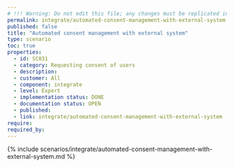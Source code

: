 ```yaml
---
# !!! Warning: Do not edit this file; any changes must be replicated in Excel !!! 
permalink: integrate/automated-consent-management-with-external-system
published: false
title: "Automated consent management with external system"
type: scenario
toc: true
properties:
  - id: SC031
  - category: Requesting consent of users
  - description:
  - customer: All
  - component: integrate
  - level: Expert
  - implementation status: DONE
  - documentation status: OPEN
  - published:
  - link: integrate/automated-consent-management-with-external-system
require:
required_by:
---
```


{% include scenarios/integrate/automated-consent-management-with-external-system.md %}
